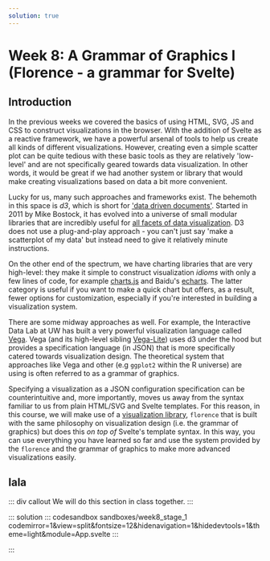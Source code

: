 ```yaml
---
solution: true
---
```

# Week 8: A Grammar of Graphics I (Florence - a grammar for Svelte)

## Introduction
In the previous weeks we covered the basics of using HTML, SVG, JS and CSS to construct visualizations in the browser. With the addition of Svelte as a reactive framework, we have a powerful arsenal of tools to help us create all kinds of different visualizations. However, creating even a simple scatter plot can be quite tedious with these basic tools as they are relatively 'low-level' and are not specifically geared towards data visualization. In other words, it would be great if we had another system or library that would make creating visualizations based on data a bit more convenient.

Lucky for us, many such approaches and frameworks exist. The behemoth in this space is _d3_, which is short for ['data driven documents'](https://d3js.org/). Started in 2011 by Mike Bostock, it has evolved into a universe of small modular libraries that are incredibly useful for [all facets of data visualization](https://medium.com/@Elijah_Meeks/d3-is-not-a-data-visualization-library-67ba549e8520). D3 does not use a plug-and-play approach - you can't just say 'make a scatterplot of my data' but instead need to give it relatively minute instructions.

On the other end of the spectrum, we have charting libraries that are very high-level: they make it simple to construct visualization _idioms_ with only a few lines of code, for example [charts.js](https://www.chartjs.org/) and Baidu's [echarts](https://echarts.apache.org/). The latter category is useful if you want to make a quick chart but offers, as a result, fewer options for customization, especially if you're interested in building a visualization system.

There are some midway approaches as well. For example, the Interactive Data Lab at UW has built a very powerful visualization language called [Vega](https://vega.github.io/vega/). Vega (and its high-level sibling [Vega-Lite](https://vega.github.io/vega-lite/)) uses d3 under the hood but provides a specification language (in JSON) that is more specifically catered towards visualization design. The theoretical system that approaches like Vega and other (e.g `ggplot2` within the R universe) are using is often referred to as a grammar of graphics.

Specifying a visualization as a JSON configuration specification can be counterintuitive and, more importantly, moves us away from the syntax familiar to us from plain HTML/SVG and Svelte templates. For this reason, in this course, we will make use of a [visualization library](https://github.com/spatialnetworkslab/florence), `florence` that is built with the same philosophy on visualization design (i.e. the grammar of graphics) but does this _on top of_ Svelte's template syntax. In this way, you can use everything you have learned so far and use the system provided by the `florence` and the grammar of graphics to make more advanced visualizations easily.

## lala

::: div callout
We will do this section in class together.
:::

::: solution
::: codesandbox sandboxes/week8_stage_1 codemirror=1&view=split&fontsize=12&hidenavigation=1&hidedevtools=1&theme=light&module=App.svelte
:::

:::